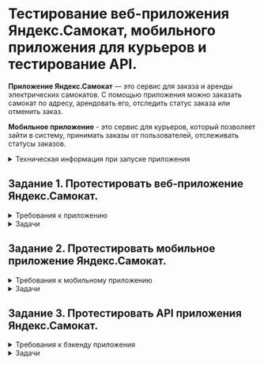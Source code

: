 # Тестирование веб-приложения Яндекс.Самокат, мобильного приложения для курьеров и тестирование API.

**Приложение Яндекс.Самокат** — это сервис для заказа и аренды электрических самокатов. С помощью приложения можно заказать самокат по адресу, арендовать его, отследить статус заказа или отменить заказ.

 **Мобильное приложение** - это сервис для курьеров, который позволяет зайти в систему, принимать заказы от пользователей, отслеживать статусы заказов.

  <details> <summary> Техническая информация при запуске приложения </summary>

#### Предусловия 

1. Тестовый стенд веб-приложения: *https://{id}.serverhub.praktikum-services.ru/*

2. Доступ к базе осуществляется с помощью команды **psql -U morty -d scooter_rent** Пароль: **smith**

### Документация API. 
### 1. Courier

#### Courier - Логин курьера в системе

URL: **POST /api/v1/courier/login**

Параметр: 

| Название                   |  Тип   |                                         Описание                                          |
| -------------------------- | :----: | :---------------------------------------------------------------------------------------: |
| login                      | string |             Логин курьера, записывается в поле **login** таблицы **Couriers**             |
| password                   | string | Пароль курьера, хэш от значения записывается в поле **passwordHash** таблицы **Couriers** |
| firstName (необязательный) | string |            Имя курьера, записывается в поле **firstName** таблицы **Couriers**            |

Запрос: **{    "login": "ninja",**
    **"password": "1234" }**

Успешное создание учетной записи: **HTTP/1.1 201 Created**
**{   ok: true }**

Запрос без логина и пароля: **HTTP/1.1 400 Bad Request**
**{ "message": "Недостаточно данных для создания учетной записи" }**

Запрос с повторяющимся логином:  **HTTP/1.1 409 Сonflict**
**{  "message": "Этот логин уже используется" }**

#### Courier - Удаление курьера

URL: **DELETE /api/v1/courier/:id**

Параметр: 

| Название |  Тип   |                          Описание                          |
| -------- | :----: | :--------------------------------------------------------: |
| id       | string | Номер курьера, хранится в поле **id** таблицы **Couriers** |

Успешное удаление курьера: **HTTP/1.1 200 OK { ok: true }**

Запрос без id: **HTTP/1.1 400 Bad Request**
**{ "message":  "Недостаточно данных для удаления курьера" }**

Запрос с несуществующим id: **HTTP/1.1 404 Not Found**
**{ "message": "Курьера с таким id нет" }**

### 2. Couriers

#### Couriers - Получить количество заказов курьера

URL: **GET /api/v1/courier/:id/ordersCount**

Параметр: 

| Название |  Тип   |                          Описание                          |
| -------- | :----: | :--------------------------------------------------------: |
| id       | number | Номер курьера { "id": 123456 } |

Количество заказов курьера "1": **/v1/courier/1/ordersCount**

Responce success: **HTTP/1.1 200**
**{  "id": "123456",  "ordersCount": "100500" }**

Запрос без номера: **HTTP/1.1 400 Bad Request**
**{ "message":  "Недостаточно данных для поиска" }**

Запрос с несуществующим номером: **HTTP/1.1 404 Not Found**
**{  "message": "Курьер не найден" }**

### 3. Orders
#### Orders - Завершить заказ
URL: **PUT /api/v1/orders/finish/:id**

Параметр: 

| Название |  Тип   |            Описание            |
| -------- | :----: | :----------------------------: |
| id       | number | Номер заказа, хранится в поле **id** таблицы **Orders**|

Запрос: **{ "id": 123 }**

Успешный ответ: **HTTP/1.1 200**
**{  ok: true }**

Запрос без номера: **HTTP/1.1 400 Bad Request**
**{ "message":  "Недостаточно данных для поиска" }**

Запрос с несуществующим номером: **HTTP/1.1 404 Not Found**
**{ "message": "Заказа с таким id не существует" }**

Запрос с несуществующим номером курьера: **HTTP/1.1 404 Not Found**
**{ "message": "Курьера с таким id не существует" }**

Заказ нельзя завершить: **HTTP/1.1 409 Conflict**
**{ "message": "Этот заказ нельзя завершить" }**

#### Orders - Отменить заказ

URL: **PUT /api/v1/orders/cancel**

Параметр: 

| Название |  Тип   |                        Описание                         |
| -------- | :----: | :-----------------------------------------------------: |
| track     | string |	Номер заказа, хранится в поле **track** таблицы **Orders**|

Запрос: **{ "id": 123 }**

Успешный ответ: **HTTP/1.1 200**
**{   ok: true }**
Запрос без номера: **HTTP/1.1 400 Bad Request**
**{ "message":  "Недостаточно данных для поиска" }**

Запрос с несуществующим номером: **HTTP/1.1 404 Not Found
{ "message": "Заказ не найден" }**

Заказ уже в работе: **HTTP/1.1 409 Conflict**
**{ "message": "Этот заказ уже в работе" }**

#### Orders - Получение списка заказов.

URL: **GET /api/v1/orders**

Параметр: 

| Название |  Тип   |                          Описание                          |
| -------- | :----: | :--------------------------------------------------------: |
| courierId |number| Идентификатор курьера. Если указан - возвращает все активные и завершенные заказы этого курьера |

Запрос с номером id курьера "1": **/v1/orders?courierId=1**

Запрос с несуществующим id: **HTTP/1.1 404 Not Found**
**{"message": "Курьер с идентификатором {courierId} не найден" }**
 
#### Orders - Получить заказ по его номеру.

URL: **GET /api/v1/orders**

Параметр: 

| Название  |  Тип   |                                            Описание                                             |
| --------- | :----: | :---------------------------------------------------------------------------------------------: |
| t| number | Трекинговый номер заказа|

Запрос с номером заказа : **/v1/orders/track?t=123456**

Запрос без номера заказа: **HTTP/1.1 400 Bad Request**
**{"message":  "Недостаточно данных для поиска" }**

#### Orders - Принять заказ.

URL: **PUT /api/v1/orders/accept/:id**

Параметр: 

| Название |  Тип   |         Описание         |
| -------- | :----: | :----------------------: |
| id      | number | Номер заказа, хранится в поле **id** таблицы **Orders** |
|courierId| number | id курьера, хранится в поле **id** таблицы **Orders** |

Запрос : **/v1/orders/accept/1?courierId=213**

Успешный ответ: **HTTP/1.1 200**
**{ ok: true }**

Запрос без номера: **HTTP/1.1 400 Bad Request**
**{ "message":  "Недостаточно данных для поиска" }**

Запрос с несуществующим номером: **HTTP/1.1 404 Not Found**
**{ "message": "Заказа с таким id не существует" }**

Запрос с несуществующим номером курьера: **HTTP/1.1 404 Not Found**
**{ "message": "Курьера с таким id не существует" }**

Заказ уже был в работе: **HTTP/1.1 409 Conflict**
**{ "message": "Этот заказ уже в работе" }**

Нет id курьера или id заказа: **HTTP/1.1 400 Conflict**
**{ "message": "Недостаточно данных для поиска" }**
 
#### Orders - Создание заказа.

URL: **POST /api/v1/orders**

Параметр: 

| Название  |  Тип   |     Описание   |
| --------- | :----: | :-----------: |
| firstName | string |Имя заказчика, записывается в поле **firstName** таблицы **Orders**|
| lastName | string | Фамилия заказчика, записывается в поле **lastName** таблицы **Orders** |
| address | string | Адрес заказчика, записывается в поле **address** таблицы **Orders**|
| metroStation| string |Ближайшая к заказчику станция метро, записывается в поле **metroStation** таблицы **Orders** |
| phone | string |Телефон заказчика, записывается в поле **phone** таблицы **Orders** |
| rentTime| number | Количество дней аренды, записывается в поле **rentTime** таблицы **Orders**|
| deliveryDate| string |Дата доставки, записывается в поле **deliveryDate** таблицы **Orders**|
| comment| string |Комментарий от заказчика, записывается в поле **comment** таблицы **Orders**|
| color (необязательный)| string |Предпочитаемые цвета, записываются в поле **color** таблицы **Orders** |

Запрос: {

    "firstName": "Naruto",

    "lastName": "Uchiha",

    "address": "Konoha, 142 apt.",

    "metroStation": 4,

    "phone": "+7 800 355 35 35",

    "rentTime": 5,

    "deliveryDate": "2020-06-06",

    "comment": "Saske, come back to Konoha",

    "color": [
        "BLACK"
    ]
}

Успешное создание заказа: **HTTP/1.1 201 Created**
**{ track: 124124 }**

### Utils
#### Utils - Ping server

URL: **GET /api/v1/ping**
Успешный ответ: **HTTP/1.1 200 Ok pong;**


#### Utils - Поиск станций метро по названию
URL: **GET /api/v1/stations/search**

| Название  |  Тип   |   Описание    |
| --------- | :----: | :-----------: |
| s       | string | Строка для поиска станции |

Поиск метро "Сокол": **/v1/stations/search?s=Сокол**

Успешный поиск:    HTTP/1.1 200 OK
  [

    {
       "number": "4",
       "name": "Сокольники",
       "color": "#D92B2C"
    },

    {
       "number": "26",
       "name": "Сокол",
       "color": "#4DBE52"
    }   

]

 </details>


 ## Задание  1. Протестировать веб-приложение Яндекс.Самокат.

 <details> <summary> Требования к приложению </summary>


### Поддерживаемые окружения

Приложение поддерживает эти браузеры: Яндекс.Браузер не ниже версии
20.0.1, Chrome не ниже версии 85. Будет поддерживаться разрешение экрана
1280x720 и 1920x1080.

### Макеты

Макеты лежат в Figma и расположены по [ссылке](https://www.figma.com/file/vHgTVzFac8zyxhMZ2o4b2m/web)

### Лендинг

Есть заголовок и чертёж самоката. При скролле происходит анимация:
чертёж сменяется фотографией, появляется таблица с описанием самоката.

В шапке лендинга есть две кнопки: **«Заказать», «Статус заказа».**

Появляется запрос на согласие использовать куки.

Если доскроллить до третьего блока, появляется информация: «Как это
работает», «Вопросы о важном».

### Экран «Сделать заказ»

Чтобы сделать заказ, нужно заполнить две формы: **«Для кого самокат», «Про аренду».**

#### Для кого самокат

Поля: «Имя», «Фамилия», «Адрес: куда привезти самокат», «Станция метро»,

«Телефон: на него позвонит курьер».

Все поля обязательные. Если они не заполнены корректно, нельзя перейти на следующую страницу.

Внизу кнопка **«Дальше»**: она переводит на форму **«Про аренду».** 


#### Про аренду

Поля: «Когда привезти самокат», «Срок аренды», «Цвет», «Комментарий».

«Когда привезти самокат», «Срок аренды» — обязательные поля. 

«Цвет», «Комментарий» — необязательные.


#### Кнопка «Назад»

При нажатии пользователь переходит на страницу **«Для кого самокат».** При переключении между страницами введённая информация сохраняется.

#### Кнопка «Заказать». 
Если все поля заполнены корректно, при клике по кнопке **«Заказать»** заказ будет оформлен. Появится всплывающее окно с текстом **«Номер заказа NNNNN. Запишите его: пригодится, чтобы отслеживать статус»** и кнопкой **«Посмотреть статус».** Кнопка **«Посмотреть статус»** ведёт на экран **«Статус заказа»**: в нём уже заполнено поле **«Номер заказа».**


Если не все обязательные поля заполнены корректно, при нажатии на кнопку «Заказать» появится ошибка **«Введите корректный <имя поля>».**

Пользователь может сделать несколько заказов один за другим.

### Экран «Статус заказа»

Если нажать на **«Статус заказа»** в шапке лендинга, появляется поле ввода «Номер заказа». Нужно ввести значение и нажать **Enter.** Если номер заказа введён корректно, появляется информация: 
- Данные заказа пользователя: имя, фамилия, адрес и остальные. Для всех полей действует правило: если текст не умещается в одной строке, он переносится на вторую.
- Цепочка статусов заказа. Текущий статус выделен чёрным, остальные — серые. Если статус пройден, цифра перед ним сменяется на галочку.

Если номер заказа введён некорректно, появляется сообщение об ошибке: **«Такого заказа нет. Точно верный номер?».**

На экране статуса заказа четыре статуса. Активным может быть только один из них — он показывает, на какой стадии находится заказ: 

#### «Самокат на складе». 
Становится активным, когда пользователь сделал заказ.

#### «Курьер едет к вам». 
Становится активным, когда курьер подтвердил у себя в приложении, что принял заказ. Когда статус активен, в подписи появляется имя курьера: **«Курьер Фродо едет к вам».** Если имя курьера слишком длинное и подпись не умещается в одну строчку, текст переносится на вторую строчку.

#### «Ну всё, теперь кататься». 
Становится активным, когда курьер подтвердил завершение заказа. Под заголовком статуса подпись **«Аренда закончится...».** Показываемое время рассчитывается от момента, когда самокат передали пользователю с учётом количества дней. Когда время
аренды заканчивается, статус меняется на «Время аренды кончилось» с подписью **«Скоро курьер заберёт самокат».**

Пользователь может ввести номер другого заказа и посмотреть его статус.

#### Отмена заказа
Есть кнопка **«Отменить заказ».** Если кликнуть по ней, появится всплывающее окно с текстом **«Хотите отменить заказ?»** На всплывающем окне две кнопки: **«Отменить», «Назад».**

Если кликнуть по **«Назад»**, пользователь вернётся на страницу статуса заказа.

Если кликнуть по **«Отменить»**, появится всплывающее окно с текстом **«Заказ отменён. Возвращайтесь, мы всегда вас ждём»** и кнопкой **«Хорошо».** Кнопка **«Хорошо»** ведёт на главную страницу лендинга.

Пользователь может отменить заказ, пока курьер не взял его в работу. Когда заказ уже у курьера, кнопка **«Отменить заказ»** будет некликабельной.

Отменённый заказ удаляется из системы. Пользователь не может его
посмотреть.

#### Просроченный заказ
Заказ считается просроченным, если курьер не успел выполнить его
вовремя. Например, пользователь заказал самокат на 1 января. Если 1 января самокат не доставлен до 23:59, этот заказ — просроченный.

Если заказ просрочен, его статус меняется на **«Курьер задерживается»,** а подпись — на **«Не успеем привезти самокат вовремя. Чтобы уточнить статус заказа, позвоните в поддержку: 0101».** Статус и подпись подсвечиваются красным.

Если пользователю доставили просроченный заказ, отсчёт времени до конца аренды начинается с момента получения заказа.

### Доработка фронтенда

В цепочку статусов добавлен пятый статус: **«Время аренды кончилось».** Это фича, которую реализовали только во фронтенде, и бэкенд ещё не готов. Раньше этот текст появлялся на месте четвёртого статуса — в момент, когда время аренды заканчивалось. Теперь текст в четвёртом статусе не меняется: он просто становится серым, как и остальные статусы.

Пример ответа описан в документации к **API** в блоке **Orders** — Получить заказ по его номеру.

Номер нового статуса в запросе = **3.**

##### Ограничения полей

| Наименование | Тип поля | Возможные значения | Обязательность |
| ------------ | :----------: | :-----------: | :--------------------------: |
| Имя   | текстовое поле | Только русские буквы, пробел, тире. Длина не менее 2 и не более 15 символов. При некорректном вводе подсвечивается красным. Текст ошибки «Введите корректное имя». |  Да  |
| Фамилия  | текстовое поле | Только русские буквы. Длина не менее 2 и не более 15 символов. При некорректном вводе подсвечивается красным, появляется текст ошибки «Введите корректную фамилию». | Да |
| Адрес | текстовое поле | Только русские буквы, цифры, пробел, тире, точка, запятая. Длина не менее 5 и не более 50 символов. Пробелы до и после адреса удаляются при снятии фокуса. При некорректном вводе подсвечивается красным, появляется текст ошибки «Введите корректный адрес».  |  Да |
| Станция метро | текстовое поле с саджестом | Станции метро Москвы. Список метро зашит на стороне бэкенда (в API)   | Да  |
| Телефон | текстовое поле |Только цифры и знак «+». Длина: - 11 символов, если без знака «+». Длина: - 12 символов, если со знаком «+».  При некорректном вводе подсвечивается красным. Текст ошибки «Введите корректный телефон»| Да  |
| Дата доставки | выпадающий календарь. Появляется при клике на поле ввода  | Выбрать дату можно только с завтрашнего дня. На календаре открывается текущий месяц. Вводить значения вручную в поле нельзя. Когда пользователь выбирает дату, значение сразу подставляется в поле. Пользователь может выбрать другую дату, поле подсвечивается синим.  | Да  |
| Срок аренды  | выпадающий список| Можно выбрать от 1 до 7 суток. | Да  |
| Цвет  | чек-бокс |Чёрный жемчуг, серая безысходность. Можно выбрать как один, так и оба варианта.  | Нет |
| Комментарий | текстовое поле | Только русские буквы, цифры, пробел, тире, точка, запятая. Длина не более 24 символов. | Нет |

### FAQ

#### Сколько это стоит? И как оплатить?
Сутки — 400 рублей. Оплата курьеру — наличными или картой.

#### Вы привозите зарядку вместе с самокатом?
Самокат приезжает к вам с полной зарядкой. Этого хватит на восемь суток — даже если будете кататься без передышек и во сне. Зарядка не понадобится.

#### Сможете привезти самокат прямо сегодня?
Только начиная с завтрашнего дня. Но скоро станем расторопнее.

#### Хочу сразу несколько самокатов! Так можно?
Пока что так: один заказ — один самокат. Если хотите покататься с друзьями, можете просто сделать несколько заказов.

#### Можно ли продлить заказ или вернуть самокат раньше?
Пока что нет! Если что-то срочное — всегда можно позвонить в поддержку по номеру 0101.

#### Можно ли отменить заказ?
Да, отменить можно, пока курьер не выдвинулся к вам с самокатом. Штрафа не будет, объяснительной записки не попросим.

#### Как рассчитывается время аренды?
Допустим, вы оформляете заказ на 8 мая. Мы привозим самокат в эту дату до конца дня. Отсчёт времени аренды начинается с момента, когда вы оплатите заказ курьеру. Если мы привезли самокат 8 мая в 20:30, суточная аренда закончится 9 мая в 20:30.

#### Я живу за МКАДом, привезёте?
Да, обязательно. Всем самокатов! И Москве, и Московской области.

</details>

 <details> <summary> Задачи </summary>

#### Постановка задачи 
1. Составить чек-лист по требованиям к экрану **«Статус заказа».**

2. Для экрана **«Сделать заказ»** составить проверки на валидацию полей. Заполнить их в виде таблицы.

3. Провести тестирование всей функциональности не только по получившимся чек-листам и таблицам, но и по остальным макетам и требованиям. Проверять главную страницу (лендинг) не нужно. Результаты поместить на вкладку «Задание 1: баги вне тестовой документации».

4. В чек-листе должны быть результаты выполненных тестов и заведённые баг-репорты.

5. Баги, найденные вне тестовой документации, поместить на вкладку **«Задание 1: баги вне тестовой документации».**

 </details>

## Задание 2. Протестировать мобильное приложение Яндекс.Самокат.

 <details> <summary> Требования к мобильному приложению </summary>

### Макеты

Макеты лежат в Figma и расположены по [ссылке](https://www.figma.com/design/kqLqPvSvjLVLomkdadkAnk/mobile?node-id=0-1&node-type=canvas&t=fWPobsp5MBXUlSjb-0)

### Экран вход

1. При первом входе в приложение появляется экран авторизации с
логином и паролем.
2. Если курьер уже авторизовался, он видит экран списка заказов по
умолчанию.
3. На экране два поля ввода: под логин и пароль. Есть кнопка «Войти».
4. Если тапнуть по «Не помню пароль», появится уведомление с текстом «Свяжитесь с менеджером: 0101» и кнопка «Ок».
5. Пользователь может выйти из приложения с любого экрана. Тогда при входе он снова попадёт на экран авторизации.

### Экран «Список заказов»

На экране две вкладки: «Все», «Мои».

На вкладке **«Все»** курьеры видят один и тот же список заказов: это заказы без исполнителей.

Как только один из курьеров принимает заказ, он перемещается во вкладку **«Мои».** Остальные курьеры перестают его видеть.

Внутри вкладки **«Мои»** курьер видит заказы, которые он принял.
Чтобы список обновился, нужно потянуть за экран вниз (англ. *pull-to-refresh*).

При *pull-to-refresh*:
1. Для вкладки «Все»: заказы, которые принял другой курьер, пропадают из списка.
2. Для вкладки «Все»: заказы, которые отменил пользователь, удаляются.
3. Для вкладок «Все» и «Мои»: карточки сортируются по дате доставки, которую указал пользователь. Просроченные заказы — сверху.

При каких действиях список заказов обновляется:
1. При *pull-to-refresh*.
2. Если перейти во вкладку **«Мои»** на главном экране, а потом вернуться назад во вкладку **«Все»**.
3. Если применить фильтр по станции метро.

При каких действиях список заказов не обновляется:
1. Если принять заказ, он перемещается в **«Мои»**, но остальной список не обновляется.

Функциональность экрана **«Список заказов»**:
1. Когда нет заказов, отображается экран **«Заказов нет»**. Чтобы обновить экран, нужно сделать *pull-to-refresh*.
2. Когда пользователь делает заказ, появляется короткая версия карточки заказа.
3. Список заказов сортируется по приоритетности доставки:
просроченные — *сверху*. Просроченным считается заказ, который не
доставлен клиенту до *23:59* в нужный день. Рамка и дата просроченной карточки подсвечивается красным цветом, жирность текста — *Medium*. Условие работает для списков заказов **«Все»** и **«Мои»**.
4. Внутри вкладки **«Все»** есть фильтр по выбору метро. С его помощью курьер может настроить, заказы на каких станциях он хочет видеть. По тапу на фильтр открывается список: он формируется из тех станций, на которые уже есть заказы. Если есть два и более заказа с одинаковым метро, в фильтре появляется только одно наименование: одинаковые станции не дублируются.
5. Карточка фильтра увеличивается по мере добавления станций метро. В карточку вмещается максимум 8 станций: начиная с девятой появляется скролл.
6. Карточка заказа может быть в краткой или полной версии.
- Поля для краткой версии: **«Адрес»**, **«Дата доставки»**, выбранная станция метро.
- Поля для полной версии: **«Адрес»**, **«Дата доставки»**, выбранная станция метро. Добавляется **«Имя»**, **«Фамилия»**, **«Телефон»**, **«Цвет»**, **«Комментарий»**. Если пользователь не заполнил поле **«Цвет»**, пишется *«любой»*.
7. Переключить версию карточки можно через тап по карточке. Это
работает для вкладок **«Все»** и **«Мои»**.
8. При переходе в полный режим карточки кнопка **«Принять»** остаётся на месте. Карточки, которые идут следом, сдвигаются вниз.
9. Чтобы принять заказ, нужно тапнуть по кнопке **«Принять»**. Это работает и для краткой, и для полной версий карточки.
10. При тапе по кнопке появляется уведомление с текстом **«Хотите принять заказ?»** и две кнопки **«Да»** и **«Нет»**. Тап по **«Нет»** возвращает обратно на список заказов, кнопка **«Принять»** остаётся активной. Тап по **«Да»** подтверждает принятие заказа.
11. Чужой или отменённый заказ принять нельзя. Появляется сообщение: **«Ты не можешь принять заказ. Его взял уже другой курьер или пользователь отменил его»**.
12. Когда заказ принят, карточка уезжает из списка **«Все»** — с анимацией движения вверх. У вкладки **«Мои»** появляется синяя точка — она обозначает, что во вкладке появился новый принятый заказ.
13. Логика работы синей точки: появляется, если есть непросмотренные карточки во вкладке **«Мои»**. Автоматическое переключение на вкладку **«Мои»** не происходит.
14. Карточка, которую принял курьер, помещается во вкладку **«Мои»**. Кнопка меняется на **«Завершить»**. Завершить заказ можно тапом по кнопке **«Завершить»** — как в коротком, так и в полном виде карточки.
15. Если нажать на **«Завершить»**, появляется уведомление **«Вы завершили заказ?»** и две кнопки — **«Да»** и **«Нет»**. Тап по **«Нет»** возвращает обратно на список заказов, кнопка **«Завершить»** остаётся активной. Тап по **«Да»** подтверждает завершение заказа.
16. Когда заказ завершён, карточка заказа перемещается в самый низ
списка. Если заказ был просрочен, но потом выполнен, карточка не
подсвечивается красным.
17. Завершённые заказы сортируются по времени выполнения: чем раньше завершён заказ, тем он ниже.


### Нотификация.

1. **Уведомление приходит, когда осталось 2 часа, чтобы выполнить заказ. Заказ нужно доставить в день, который указал пользователь, до *23:59*. Например, заказ на 8 мая. Если в *21:59* 8 мая курьер ещё не доставил самокат, ему приходит пуш-уведомление.**
2. **Уведомление содержит такой текст: «2 часа до конца заказа. Заказ «ул Комнатная 12-14» нужно выполнить до времени N. Если не успеваете, предупредите поддержку: 0101»**
3. **Переход по нотификации ведёт в приложение на вкладку «Мои»**

### Отсутствие интернет-соединения

1. **Если нет интернет-соединения, отображается всплывающее окно «Отсутствует интернет-соединение». Оно появляется, если тапнуть по любой активной кнопке на любом экране. Пропадает только по тапу по кнопке «Ок».**
2. **Когда пользователь тапнул по кнопке «Ок», всплывающее уведомление закрывается. Если интернета всё ещё нет, процесс повторяется: тап по любой активной зоне ведёт на всплывающее уведомление «Отсутствует интернет-соединение».**

### Ориентация
Приложение только в портретной ориентации.

#### Ограничение полей
| Элемент |          Требования          |
| -------- | :-----------------------: |
| Логин     | Только английские буквы. Длина текста не менее 2 и не более более 10 символов. При некорректном вводе логина или пароля появляется уведомление **«Неверный логин или пароль»**.|
| Пароль     | Только целые числа. Длина 4 символа — не больше и не меньше. При некорректном вводе логина или пароля появляется уведомление **«Неверный логин или пароль».**|

</details>

<details> <summary> Задачи </summary>

#### Постановка задачи 
1. Спроектировать тест-кейсы и протестировать функциональность, которая выделена жирным шрифтом. 
2. Написать кейсы на вёрстку по макетам к этой функциональности.
3. Приложить тест-кейсы проверки приложения в шаблон внутри вкладки «Задание 2: тест-кейсы». 
4. В тест-кейсах должны быть результаты проверок и заведённые баг-репорты.

</details>

## Задание 3. Протестировать API приложения Яндекс.Самокат.

 <details> <summary> Требования к бэкенду приложения </summary>


### Технологии

Язык приложения — JavaScript. 
Выполняется в среде Node.js v12.17.0.
Доступ к приложению по протоколу HTTP 1.1. 



</details>

<details> <summary> Задачи </summary>

#### Постановка задачи 
1. 

</details>